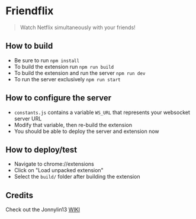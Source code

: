 # Friendflix

> Watch Netflix simultaneously with your friends!

## How to build

- Be sure to run `npm install`
- To build the extension run `npm run build`
- To build the extension and run the server `npm run dev`
- To run the server exclusively `npm run start`

## How to configure the server

- `constants.js` contains a variable `WS_URL` that represents your websocket server URL
- Modify that variable, then re-build the extension
- You should be able to deploy the server and extension now

## How to deploy/test

- Navigate to chrome://extensions
- Click on "Load unpacked extension"
- Select the `build/` folder after building the extension

## Credits

Check out the Jonnylin13 [WIKI](https://github.com/jonnylin13/LongDistance) 
